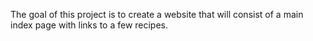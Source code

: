 The goal of this project is to create a website that will consist of a main 
index page with links to a few recipes.
